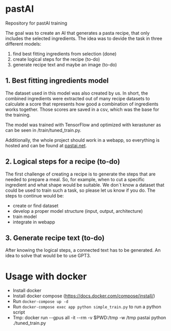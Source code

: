 # pastAI
Repository for pastAI training

The goal was to create an AI that generates a pasta recipe, that only includes the selected ingredients. The idea was to devide the task in three different models:
1. find best fitting ingredients from selection (done)
2. create logical steps for the recipe (to-do)
3. generate recipe text and maybe an image (to-do) 

## 1. Best fitting ingredients model
The dataset used in this model was also created by us. In short, the combined ingredients were extracted out of many recipe datasets to calculate a score that represents how good a combination of ingredients works together. Those scores are saved in a csv, which was the base for the training. 

The model was trained with TensorFlow and optimized with kerastuner as can be seen in /train/tuned_train.py.

Additionally, the whole project should work in a webapp, so everything is hosted and can be found at [pastai.net](pastai.net).

## 2. Logical steps for a recipe (to-do)
The first challenge of creating a recipe is to generate the steps that are needed to prepare a meal. So, for example, when to cut a specific ingredient and what shape would be suitable. We don´t know a dataset that could be used to train such a task, so please let us know if you do.
The steps to continue would be:
- create or find dataset
- develop a proper model structure (input, output, architecture)
- train model
- integrate in webapp

## 3. Generate recipe text (to-do)
After knowing the logical steps, a connected text has to be generated. An idea to solve that would be to use GPT3.

# Usage with docker
 - Install docker
 - Install docker compose (https://docs.docker.com/compose/install/)
 - Run `docker-compose up -d`
 - Run `docker-compose exec app python simple_train.py` to run a python script
 - Tmp: docker run --gpus all -it --rm -v $PWD:/tmp -w /tmp pastai python ./tuned_train.py
